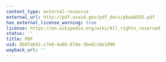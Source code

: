 ```yaml
---
content_type: external-resource
external_url: http://pdf.usaid.gov/pdf_docs/pbaab555.pdf
has_external_license_warning: true
license: https://en.wikipedia.org/wiki/All_rights_reserved
status: ''
title: PDF
uid: 0b97ab91-c7e8-4a86-874e-3bedcc8e1d90
wayback_url: ''
---
```

